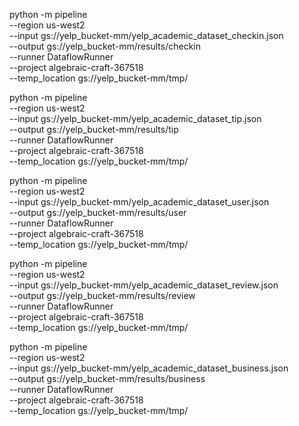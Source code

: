 python -m pipeline \
--region us-west2  \
--input gs://yelp_bucket-mm/yelp_academic_dataset_checkin.json \
--output gs://yelp_bucket-mm/results/checkin \
--runner DataflowRunner \
--project algebraic-craft-367518 \
--temp_location gs://yelp_bucket-mm/tmp/


python -m pipeline  \
--region us-west2  \
--input gs://yelp_bucket-mm/yelp_academic_dataset_tip.json \
--output gs://yelp_bucket-mm/results/tip \
--runner DataflowRunner \
--project algebraic-craft-367518 \
--temp_location gs://yelp_bucket-mm/tmp/

python -m pipeline \
--region us-west2 \
--input gs://yelp_bucket-mm/yelp_academic_dataset_user.json \
--output gs://yelp_bucket-mm/results/user \
--runner DataflowRunner \
--project algebraic-craft-367518 \
--temp_location gs://yelp_bucket-mm/tmp/ 


python -m pipeline  \
--region us-west2 \
--input gs://yelp_bucket-mm/yelp_academic_dataset_review.json \
--output gs://yelp_bucket-mm/results/review \
--runner DataflowRunner \
--project algebraic-craft-367518 \
--temp_location gs://yelp_bucket-mm/tmp/


python -m pipeline  \
--region us-west2  \
--input gs://yelp_bucket-mm/yelp_academic_dataset_business.json \
--output gs://yelp_bucket-mm/results/business \
--runner DataflowRunner \
--project algebraic-craft-367518 \
--temp_location gs://yelp_bucket-mm/tmp/